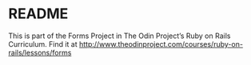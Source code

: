 # README

This is part of the Forms Project in The Odin Project’s Ruby on Rails Curriculum. Find it at http://www.theodinproject.com/courses/ruby-on-rails/lessons/forms
